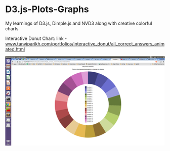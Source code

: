 # D3.js-Plots-Graphs
My learnings of D3.js, Dimple.js and NVD3 along with creative colorful charts


Interactive Donut Chart:
link -  www.tanviparikh.com/portfolios/interactive_donut/all_correct_answers_animated.html 

![Alt text](https://github.com/tapa8728/D3.js-Plots-Graphs/blob/master/Screenshot%20from%202015-10-23%2018:01:40.png "Interactive Donut")
